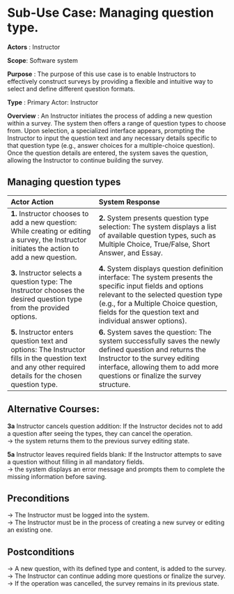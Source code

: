 Sub-Use Case: Managing question type.
=================================
**Actors** : Instructor

**Scope**: Software system

**Purpose** : The purpose of this use case is to enable Instructors to effectively construct surveys by providing a flexible and intuitive way to select and define different question formats. 

**Type** : Primary Actor: Instructor

**Overview** : An Instructor initiates the process of adding a new question within a survey. The system then offers a range of question types to choose from. Upon selection, a specialized interface appears, prompting the Instructor to input the question text and any necessary details specific to that question type (e.g., answer choices for a multiple-choice question). Once the question details are entered, the system saves the question, allowing the Instructor to continue building the survey.

Managing question types
-----------
| Actor Action | System Response |
|:--------------|:----------------|
| **1.** Instructor chooses to add a new question: While creating or editing a survey, the Instructor initiates the action to add a new question. | **2.** System presents question type selection: The system displays a list of available question types, such as Multiple Choice, True/False, Short Answer, and Essay. |
| **3.** Instructor selects a question type: The Instructor chooses the desired question type from the provided options. | **4.** System displays question definition interface: The system presents the specific input fields and options relevant to the selected question type (e.g., for a Multiple Choice question, fields for the question text and individual answer options). |   
| **5.** Instructor enters question text and options: The Instructor fills in the question text and any other required details for the chosen question type. | **6.** System saves the question: The system successfully saves the newly defined question and returns the Instructor to the survey editing interface, allowing them to add more questions or finalize the survey structure. |    

Alternative Courses:
-----------
**3a** Instructor cancels question addition: If the Instructor decides not to add a question after seeing the types, they can cancel the operation. <br> $\rightarrow$
 the system returns them to the previous survey editing state.

**5a** Instructor leaves required fields blank: If the Instructor attempts to save a question without filling in all mandatory fields. <br> $\rightarrow$
 the system displays an error message and prompts them to complete the missing information before saving.

Preconditions
-----------
 $\rightarrow$ The Instructor must be logged into the system. 
 <br> $\rightarrow$ The Instructor must be in the process of creating a new survey or editing an existing one.

Postconditions
-----------
$\rightarrow$ A new question, with its defined type and content, is added to the survey.
$\rightarrow$ The Instructor can continue adding more questions or finalize the survey. <br>
$\rightarrow$ If the operation was cancelled, the survey remains in its previous state. <br>